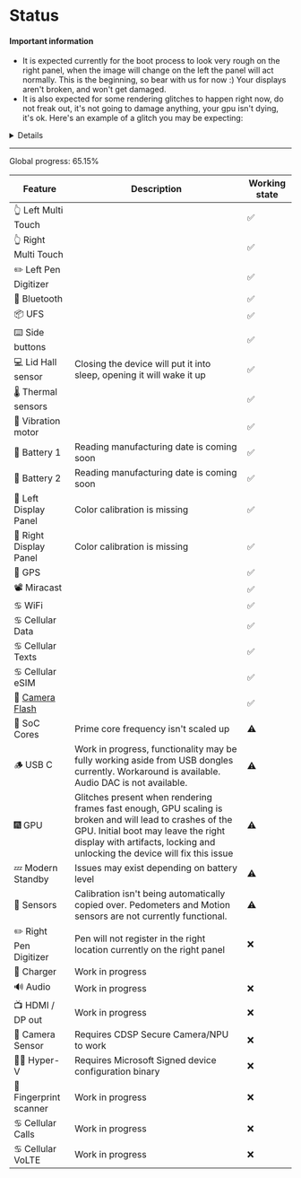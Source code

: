 # Status

#### Important information

- It is expected currently for the boot process to look very rough on the right panel, when the image will change on the left the panel will act normally. This is the beginning, so bear with us for now :) Your displays aren't broken, and won't get damaged.
- It is also expected for some rendering glitches to happen right now, do not freak out, it's not going to damage anything, your gpu isn't dying, it's ok. Here's an example of a glitch you may be expecting:

<details>

![image](https://user-images.githubusercontent.com/3755345/166138815-bdc8d4f4-151b-4d37-aa7a-d68f75c259ce.png)

</details>

---

Global progress: 65.15%

| Feature             | Description | Working state |
|---------------------|-------------|---------------|
| 👆 Left Multi Touch    |             | ✅             |
| 👆 Right Multi Touch   |             | ✅             |
| ✏️ Left Pen Digitizer  |             | ✅             |
| 🔵 Bluetooth           |             | ✅             |
| 📦 UFS                 |             | ✅             |
| ⌨️ Side buttons        |             | ✅             |
| 💻 Lid Hall sensor     | Closing the device will put it into sleep, opening it will wake it up | ✅             |
| 🌡️ Thermal sensors     |             | ✅             |
| 📳 Vibration motor     |             | ✅             |
| 🔋 Battery 1           | Reading manufacturing date is coming soon | ✅             |
| 🔋 Battery 2           | Reading manufacturing date is coming soon | ✅             |
| 📲 Left Display Panel  | Color calibration is missing | ✅            |
| 📲 Right Display Panel | Color calibration is missing | ✅            |
| 📌 GPS                 |             | ✅             |
| 📽️ Miracast            |             | ✅             |
| ♋ WiFi                |             | ✅             |
| ♋ Cellular Data       |             | ✅             |
| ♋ Cellular Texts      |             | ✅             |
| ♋ Cellular eSIM       |             | ✅             |
| 📸 [Camera Flash](https://gist.github.com/gus33000/8720db998a7ab9c164bd6a96e00dac32)              |  | ✅             |
| 🧮 SoC Cores           | Prime core frequency isn't scaled up | ⚠️             |
| 🪵 USB C               | Work in progress, functionality may be fully working aside from USB dongles currently. Workaround is available. Audio DAC is not available. | ⚠️             |
| 🎆 GPU                 | Glitches present when rendering frames fast enough, GPU scaling is broken and will lead to crashes of the GPU. Initial boot may leave the right display with artifacts, locking and unlocking the device will fix this issue | ⚠️             |
| 💤 Modern Standby      | Issues may exist depending on battery level | ⚠️              |
| 🧭 Sensors     | Calibration isn't being automatically copied over. Pedometers and Motion sensors are not currently functional. | ⚠️             |
| ✏️ Right Pen Digitizer | Pen will not register in the right location currently on the right panel | ❌             |
| 🔌 Charger             | Work in progress |              |
| 🔊 Audio               | Work in progress | ❌             |
| 📺 HDMI / DP out       | Work in progress | ❌             |
| 📸 Camera Sensor             | Requires CDSP Secure Camera/NPU to work | ❌             |
| 🧑‍💼 Hyper-V             | Requires Microsoft Signed device configuration binary | ❌             |
| 🧬 Fingerprint scanner | Work in progress | ❌             |
| ♋ Cellular Calls      | Work in progress | ❌             |
| ♋ Cellular VoLTE      | Work in progress | ❌             |
